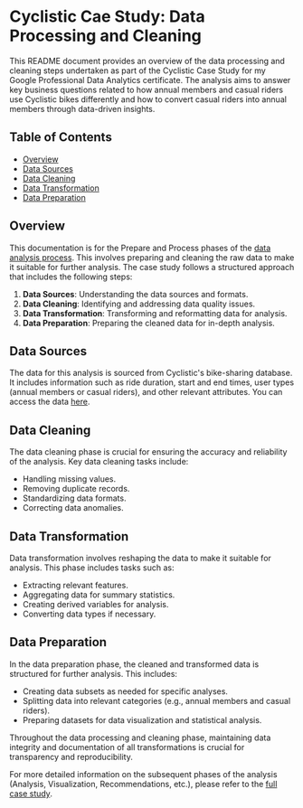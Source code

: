 # Cyclistic Cae Study: Data Processing and Cleaning

This README document provides an overview of the data processing and cleaning steps undertaken as part of the Cyclistic Case Study for my Google Professional Data Analytics certificate. The analysis aims to answer key business questions related to how annual members and casual riders use Cyclistic bikes differently and how to convert casual riders into annual members through data-driven insights.

## Table of Contents

- [Overview](#overview)
- [Data Sources](#data-sources)
- [Data Cleaning](#data-cleaning)
- [Data Transformation](#data-transformation)
- [Data Preparation](#data-preparation)

## Overview

This documentation is for the Prepare and Process phases of the [data analysis process](https://www.linkedin.com/pulse/six-data-analysis-phases-gert-l%C3%B5hmus/). This involves preparing and cleaning the raw data to make it suitable for further analysis. The case study follows a structured approach that includes the following steps:

1. **Data Sources**: Understanding the data sources and formats.
2. **Data Cleaning**: Identifying and addressing data quality issues.
3. **Data Transformation**: Transforming and reformatting data for analysis.
4. **Data Preparation**: Preparing the cleaned data for in-depth analysis.

## Data Sources

The data for this analysis is sourced from Cyclistic's bike-sharing database. It includes information such as ride duration, start and end times, user types (annual members or casual riders), and other relevant attributes. You can access the data [here](https://divvy-tripdata.s3.amazonaws.com/index.html).

## Data Cleaning

The data cleaning phase is crucial for ensuring the accuracy and reliability of the analysis. Key data cleaning tasks include:

- Handling missing values.
- Removing duplicate records.
- Standardizing data formats.
- Correcting data anomalies.
  
## Data Transformation

Data transformation involves reshaping the data to make it suitable for analysis. This phase includes tasks such as:

- Extracting relevant features.
- Aggregating data for summary statistics.
- Creating derived variables for analysis.
- Converting data types if necessary.

## Data Preparation

In the data preparation phase, the cleaned and transformed data is structured for further analysis. This includes:

- Creating data subsets as needed for specific analyses.
- Splitting data into relevant categories (e.g., annual members and casual riders).
- Preparing datasets for data visualization and statistical analysis.

Throughout the data processing and cleaning phase, maintaining data integrity and documentation of all transformations is crucial for transparency and reproducibility.

For more detailed information on the subsequent phases of the analysis (Analysis, Visualization, Recommendations, etc.), please refer to the [full case study](https://docs.google.com/presentation/d/1XoTD_Y4Lz1M9pKxxiJEaePUnxANE6NitWvnH_N07Sds/edit?usp=sharing).
